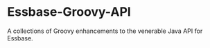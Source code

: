 Essbase-Groovy-API
==================

A collections of Groovy enhancements to the venerable Java API for Essbase.
